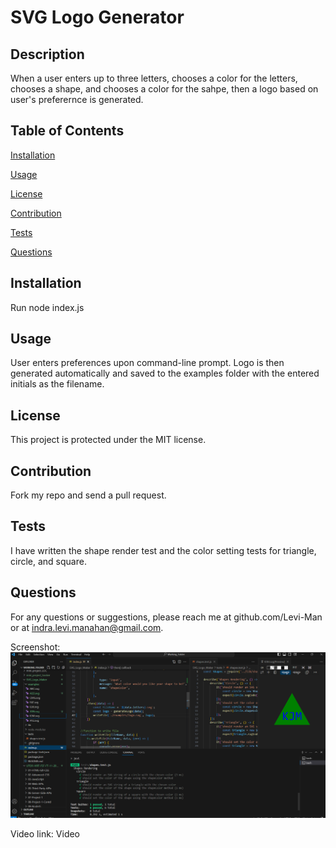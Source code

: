 
# SVG Logo Generator

## Description
When a user enters up to three letters, chooses a color for the letters, chooses a shape, and chooses a color for the sahpe, then a logo based on user's preferernce is generated. 

## Table of Contents

[Installation](#installation)

[Usage](#usage)

[License](#license)

[Contribution](#contribution)

[Tests](#tests)

[Questions](#questions)

## Installation
Run node index.js

## Usage
User enters preferences upon command-line prompt. Logo is then generated automatically and saved to the examples folder with the entered initials as the filename. 

## License
This project is protected under the MIT license.

## Contribution
Fork my repo and send a pull request.

## Tests
I have written the shape render test and the color setting tests for triangle, circle, and square. 

## Questions
For any questions or suggestions, please reach me at github.com/Levi-Man or at indra.levi.manahan@gmail.com.

Screenshot: 
<img src="https://github.com/Levi-Man/SVG_Logo_Maker/blob/main/assets/Screenshot%202023-12-11%20161126.png" alt="screenshot of app">

Video link: <a src="https://drive.google.com/file/d/1rGgWBAns2xHCoDCDQ8Sqox3rcarsEiq-/view">Video</a>


